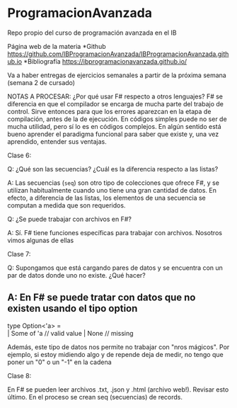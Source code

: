 # ProgramacionAvanzada
 Repo propio del curso de programación avanzada en el IB


Página web de la materia
*Github
https://github.com/IBProgramacionAvanzada/IBProgramacionAvanzada.github.io
*Bibliografía
https://ibprogramacionavanzada.github.io/


Va a haber entregas de ejercicios semanales a partir de la próxima semana (semana 2 de cursado)

NOTAS A PROCESAR:
¿Por qué usar F# respecto a otros lenguajes?
F# se diferencia en que el compilador se encarga de mucha parte del trabajo de control. Sirve entonces para que los errores aparezcan en la etapa de compilación, antes de la de ejecución. En códigos simples puede no ser de mucha utilidad, pero sí lo es en códigos complejos. En algún sentido está bueno aprender el paradigma funcional para saber que existe y, una vez aprendido, entender sus ventajas. 

Clase 6:

Q: ¿Qué son las secuencias? ¿Cuál es la diferencia respecto a las listas?

A: Las secuencias (`seq`) son otro tipo de colecciones que ofrece F#, y se utilizan habitualmente cuando uno tiene una gran cantidad de datos. En efecto, a diferencia de las listas, los elementos de una secuencia se computan a medida que son requeridos.

Q: ¿Se puede trabajar con archivos en F#?

A: Sí. F# tiene funciones específicas para trabajar con archivos. Nosotros vimos algunas de ellas

Clase 7:

Q: Supongamos que está cargando pares de datos y se encuentra con un par de datos donde uno no existe. ¿Qué hacer?

A: En F# se puede tratar con datos que no existen usando el tipo option
-----
type Option<'a> =       
   | Some of 'a           // valid value
   | None                 // missing

Además, este tipo de datos nos permite no trabajar con "nros mágicos". Por ejemplo, si estoy midiendo algo y de repende deja de medir, no tengo que poner un "0" o un "-1" en la cadena


Clase 8:

En F# se pueden leer archivos .txt, .json y .html (archivo web!). Revisar esto último. En el proceso se crean seq (secuencias) de records.